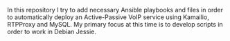 In this repository I try to add necessary Ansible playbooks and files in order to automatically deploy an Active-Passive
VoIP service using Kamailio, RTPProxy and MySQL. My primary focus at this time is to develop scripts in order to work 
in Debian Jessie.
